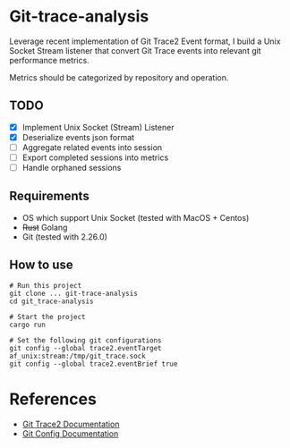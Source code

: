 # Git-trace-analysis

Leverage recent implementation of Git Trace2 Event format, I build a Unix Socket Stream listener that convert Git Trace events into relevant git performance metrics.

Metrics should be categorized by repository and operation.

## TODO

- [X] Implement Unix Socket (Stream) Listener
- [X] Deserialize events json format
- [ ] Aggregate related events into session
- [ ] Export completed sessions into metrics
- [ ] Handle orphaned sessions

## Requirements

- OS which support Unix Socket (tested with MacOS + Centos)
- ~~Rust~~ Golang
- Git (tested with 2.26.0)

## How to use

```
# Run this project
git clone ... git-trace-analysis
cd git_trace-analysis

# Start the project
cargo run

# Set the following git configurations
git config --global trace2.eventTarget af_unix:stream:/tmp/git_trace.sock
git config --global trace2.eventBrief true
```

# References

- [Git Trace2 Documentation](https://git-scm.com/docs/api-trace2)
- [Git Config Documentation](https://git-scm.com/docs/git-config#Documentation/git-config.txt-trace2eventTarget)
